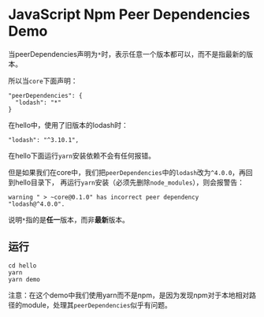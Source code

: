 JavaScript Npm Peer Dependencies Demo
=====================================

当peerDependencies声明为`*`时，表示任意一个版本都可以，而不是指最新的版本。

所以当`core`下面声明：

```
"peerDependencies": {
  "lodash": "*"
}
```

在hello中，使用了旧版本的lodash时：

```
"lodash": "^3.10.1",
```

在hello下面运行`yarn`安装依赖不会有任何报错。

但是如果我们在core中，我们把`peerDependencies`中的`lodash`改为`^4.0.0`，再回到hello目录下，
再运行`yarn`安装（必须先删除`node_modules`），则会报警告：

```
warning " > ~core@0.1.0" has incorrect peer dependency "lodash@^4.0.0".
```

说明`*`指的是**任一**版本，而非**最新**版本。

## 运行

```
cd hello
yarn
yarn demo
```

注意：在这个demo中我们使用yarn而不是npm，是因为发现npm对于本地相对路径的module，处理其`peerDependencies`似乎有问题。
